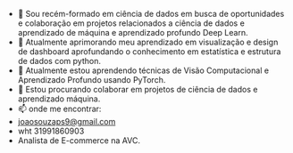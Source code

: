 - 👋 
Sou recém-formado em ciência de dados em busca de oportunidades e colaboração em projetos relacionados a ciência de dados e aprendizado de máquina e aprendizado profundo Deep Learn.
- 🌱 Atualmente aprimorando meu aprendizado em visualização e design de dashboard
	 aprofundando o conhecimento em estatística e estrutura de dados com python.
- 🌱 Atualmente estou aprendendo técnicas de Visão Computacional e Aprendizado Profundo usando PyTorch.
- 🤝 Estou procurando colaborar em projetos de ciência de dados e aprendizado máquina.
- 📫 onde me encontrar:
- joaosouzaps9@gmail.com
- wht 31991860903
- Analista de E-commerce na AVC.


<!---
![YOUR github stats](https://github-readme-stats.vercel.app/api?username=USERNAME)

[<img src="https://img.shields.io/badge/twitter-%231DA1F2.svg?&style=for-the-badge&logo=twitter&logoColor=white" />](https://twitter.com/USERNAME) [<img src="https://img.shields.io/badge/medium-%2312100E.svg?&style=for-the-badge&logo=medium&logoColor=white" />](https://medium.com/USERNAME)  [<img src="https://img.shields.io/badge/linkedin-%230077B5.svg?&style=for-the-badge&logo=linkedin&logoColor=white" />](https://www.linkedin.com/in/USERNAME/) [<img src = "https://img.shields.io/badge/instagram-%23E4405F.svg?&style=for-the-badge&logo=instagram&logoColor=white">](https://www.instagram.com/USERNAME/) [<img src = "https://img.shields.io/badge/facebook-%231877F2.svg?&style=for-the-badge&logo=facebook&logoColor=white">](https://www.facebook.com/USERNAME)
--->
